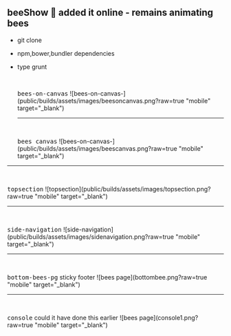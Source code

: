 ## beeShow  :honeybee:   added it online - remains animating bees


- git clone
- npm,bower,bundler dependencies
- type grunt



  
 
  
  <br />
  
  <kbd>bees-on-canvas</kbd>
  ![bees-on-canvas-](public/builds/assets/images/beesoncanvas.png?raw=true "mobile" target="_blank")
  
  
  <hr />
   <br />
  
  <kbd>bees canvas</kbd>
  ![bees-on-canvas-](public/builds/assets/images/beescanvas.png?raw=true "mobile" target="_blank")





<hr />
  
  <br />
  
  <kbd>topsection</kbd>
  ![topsection](public/builds/assets/images/topsection.png?raw=true "mobile" target="_blank")



<hr />
  
  <br />
  
  <kbd>side-navigation</kbd>
  ![side-navigation](public/builds/assets/images/sidenavigation.png?raw=true "mobile" target="_blank")



  
  
  <hr />
  
  <br />
  
  <kbd>bottom-bees-pg</kbd> sticky footer
  ![bees page](bottombee.png?raw=true "mobile" target="_blank")
  
  
  
   <hr />
  
  <br />
  
  <kbd>console</kbd> could it have done this earlier
  ![bees page](console1.png?raw=true "mobile" target="_blank")

